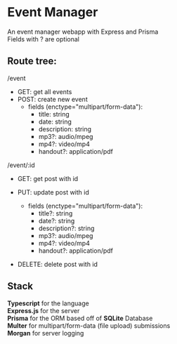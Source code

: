 # Event Manager

An event manager webapp with Express and Prisma\
Fields with ? are optional

## Route tree:
/event
* GET: get all events
* POST: create new event
    * fields (enctype="multipart/form-data"):
        * title: string
        * date: string
        * description: string
        * mp3?: audio/mpeg
        * mp4?: video/mp4
        * handout?: application/pdf

/event/:id
* GET: get post with id
* PUT: update post with id
    * fields (enctype="multipart/form-data"):
        * title?: string
        * date?: string
        * description?: string
        * mp3?: audio/mpeg
        * mp4?: video/mp4
        * handout?: application/pdf

* DELETE: delete post with id

## Stack
**Typescript** for the language\
**Express.js** for the server\
**Prisma** for the ORM based off of **SQLite** Database\
**Multer** for multipart/form-data (file upload) submissions\
**Morgan** for server logging
